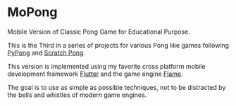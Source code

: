 # MoPong

Mobile Version of Classic Pong Game for Educational Purpose.

This is the Third in a series of projects for various Pong like games following [PyPong](https://github.com/bguan/pypong) and [Scratch Pong](https://scratch.mit.edu/projects/433809822).

This version is implemented using my favorite cross platform mobile development framework [Flutter](https://flutter.dev/) and the game engine [Flame](https://flame-engine.org/).

The goal is to use as simple as possible techniques, not to be distracted by the bells and whistles of modern game engines.

